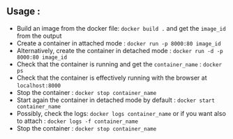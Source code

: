## Usage :
- Build an image from the docker file: `docker build .` and get the `image_id`  from the output
- Create a container in attached mode : `docker run -p 8000:80 image_id` 
- Alternatively, create the container in detached mode : `docker run -d -p 8000:80 image_id` 
- Check that the container is running and get the `container_name` : `docker ps`
- Check that the container is effectively running with the browser at `localhost:8000`
- Stop the container : `docker stop container_name`
- Start again the container in detached mode by default : `docker start container_name`
- Possibly, check the logs: `docker logs container_name` or if you want also to attach : `docker logs -f container_name` 
- Stop the container : `docker stop container_name`